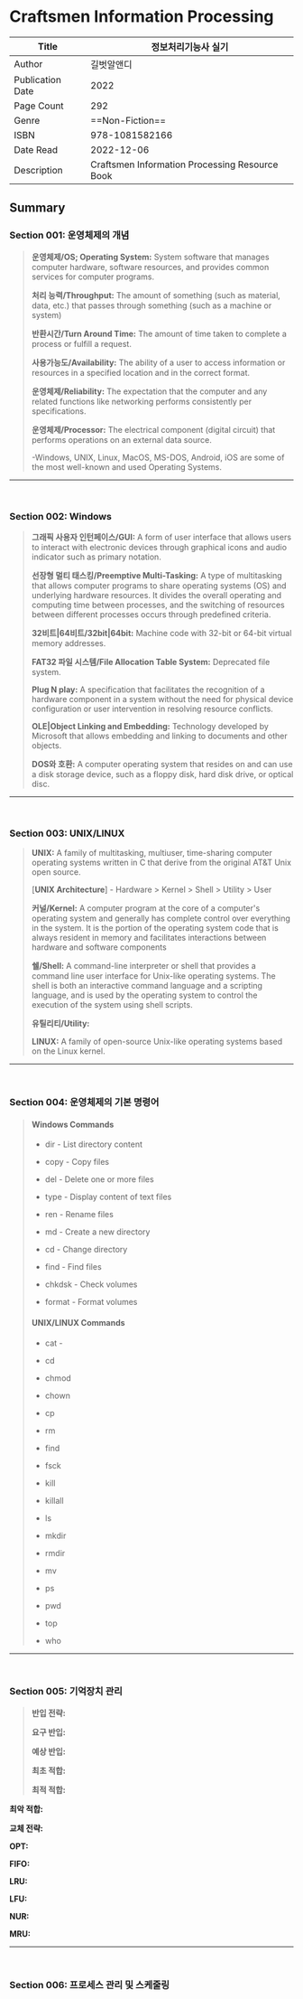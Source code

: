 # Craftsmen Information Processing

| Title            | 정보처리기능사 실기                                 |
|------------------|--------------------------------------------|
| Author           | 길벗알앤디                                      |
| Publication Date | 2022                                       |
| Page Count       | 292                                        |
| Genre            | ==Non-Fiction==                            |
| ISBN             | 978-1081582166                             |
| Date Read        | 2022-12-06                                 |
| Description      | Craftsmen Information Processing Resource Book |


## Summary

### Section 001: 운영체제의 개념

> __운영체제/OS; Operating System:__ System software that manages computer hardware, software resources, and provides common services for computer programs.
> 
> __처리 능력/Throughput:__ The amount of something (such as material, data, etc.) that passes through something (such as a machine or system)
>
> __반환시간/Turn Around Time:__ The amount of time taken to complete a process or fulfill a request.
>
> __사용가능도/Availability:__ The ability of a user to access information or resources in a specified location and in the correct format.
>
> __운영체제/Reliability:__ The expectation that the computer and any related functions like networking performs consistently per specifications.
>
> __운영체제/Processor:__ The electrical component (digital circuit) that performs operations on an external data source.
>
> -Windows, UNIX, Linux, MacOS, MS-DOS, Android, iOS are some of the most well-known and used Operating Systems.

---
<br/>

### Section 002: Windows

> __그래픽 사용자 인턴페이스/GUI:__ A form of user interface that allows users to interact with electronic devices through graphical icons and audio indicator such as primary notation.
> 
> __선장형 멀티 태스킹/Preemptive Multi-Tasking:__ A type of multitasking that allows computer programs to share operating systems (OS) and underlying hardware resources. It divides the overall operating and computing time between processes, and the switching of resources between different processes occurs through predefined criteria.
>
> __32비트|64비트/32bit|64bit:__ Machine code with 32-bit or 64-bit virtual memory addresses.
>
> __FAT32 파일 시스템/File Allocation Table System:__ Deprecated file system.
>
> __Plug N play:__ A specification that facilitates the recognition of a hardware component in a system without the need for physical device configuration or user intervention in resolving resource conflicts.
> 
> __OLE|Object Linking and Embedding:__ Technology developed by Microsoft that allows embedding and linking to documents and other objects.
>
> __DOS와 호환:__ A computer operating system that resides on and can use a disk storage device, such as a floppy disk, hard disk drive, or optical disc.

---
<br/>

### Section 003: UNIX/LINUX

> __UNIX:__ A family of multitasking, multiuser, time-sharing computer operating systems written in C that derive from the original AT&T Unix open source.
>
> [__UNIX Architecture__] - Hardware > Kernel > Shell > Utility > User
>
> __커널/Kernel:__ A computer program at the core of a computer's operating system and generally has complete control over everything in the system. It is the portion of the operating system code that is always resident in memory and facilitates interactions between hardware and software components
>
> __쉘/Shell:__ A command-line interpreter or shell that provides a command line user interface for Unix-like operating systems. The shell is both an interactive command language and a scripting language, and is used by the operating system to control the execution of the system using shell scripts.
>
> __유틸리티/Utility:__ 
> 
> __LINUX:__ A family of open-source Unix-like operating systems based on the Linux kernel.

---
<br/>

### Section 004: 운영체제의 기본 명령어

> #### Windows Commands  
> - dir -	List directory content 
>
> - copy - Copy files
> 
> - del - Delete one or more files
>
> - type - Display content of text files
>
> - ren - Rename files
>
> - md - Create a new directory
>
> - cd - Change directory
>
> - find - Find files
>
> - chkdsk - Check volumes
>
> - format - Format volumes
>
> #### UNIX/LINUX Commands
>
> - cat - 
>
> - cd
>
> - chmod
> 
> - chown
>
> - cp
>
> - rm
>
> - find
>
> - fsck
>
> - kill
>
> - killall
>
> - ls
>
> - mkdir
>
> - rmdir
>
> - mv
>
> - ps
>
> - pwd
>
> - top
>
> - who

---
<br/>

### Section 005: 기억장치 관리

> __반입 전략:__
>
> __요구 반입:__
>
> __예상 반입:__
>
> __최초 적합:__
>
> __최적 적합:__

__최악 적합:__

__교체 전략:__

__OPT:__

__FIFO:__

__LRU:__

__LFU:__

__NUR:__

__MRU:__

---
<br/>

### Section 006: 프로세스 관리 및 스케줄링


